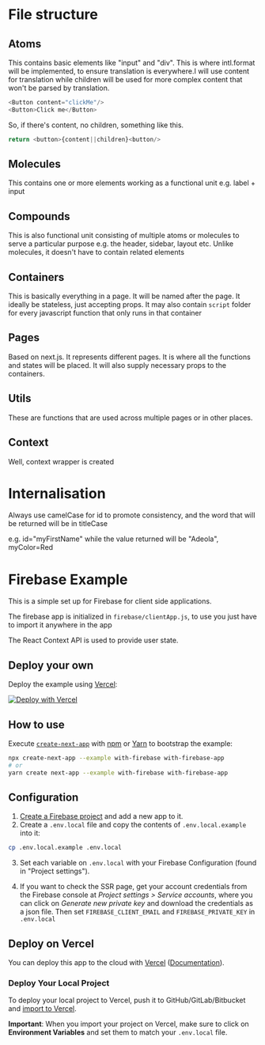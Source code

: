 # File structure

## Atoms

This contains basic elements like "input" and "div". This is where intl.format will be implemented, to ensure translation is everywhere.I will use content for translation while children will be used for more complex content that won't be parsed by translation.

```ts
<Button content="clickMe"/>
<Button>Click me</Button>
```

So, if there's content, no children, something like this.

```ts
return <button>{content||children}<button/>
```

## Molecules

This contains one or more elements working as a functional unit e.g. label + input

## Compounds

This is also functional unit consisting of multiple atoms or molecules to serve a particular purpose e.g. the header, sidebar, layout etc. Unlike molecules, it doesn't have to contain related elements

## Containers

This is basically everything in a page. It will be named after the page. It ideally be stateless, just accepting props.
It may also contain `script` folder for every javascript function that only runs in that container

## Pages

Based on next.js. It represents different pages. It is where all the functions and states will be placed. It will also supply necessary props to the containers.

## Utils

These are functions that are used across multiple pages or in other places.

## Context

Well, context wrapper is created

# Internalisation

Always use camelCase for id to promote consistency, and the word that will be returned will be in titleCase

e.g. id="myFirstName" while the value returned will be "Adeola", myColor=Red

# Firebase Example

This is a simple set up for Firebase for client side applications.

The firebase app is initialized in `firebase/clientApp.js`, to use you just have to import it anywhere in the app

The React Context API is used to provide user state.

## Deploy your own

Deploy the example using [Vercel](https://vercel.com?utm_source=github&utm_medium=readme&utm_campaign=next-example):

[![Deploy with Vercel](https://vercel.com/button)](https://vercel.com/new/git/external?repository-url=https://github.com/vercel/next.js/tree/canary/examples/with-firebase&project-name=with-firebase&repository-name=with-firebase)

## How to use

Execute [`create-next-app`](https://github.com/vercel/next.js/tree/canary/packages/create-next-app) with [npm](https://docs.npmjs.com/cli/init) or [Yarn](https://yarnpkg.com/lang/en/docs/cli/create/) to bootstrap the example:

```bash
npx create-next-app --example with-firebase with-firebase-app
# or
yarn create next-app --example with-firebase with-firebase-app
```

## Configuration

1. [Create a Firebase project](https://console.firebase.google.com/u/0/) and add a new app to it.
2. Create a `.env.local` file and copy the contents of `.env.local.example` into it:

```bash
cp .env.local.example .env.local
```

3. Set each variable on `.env.local` with your Firebase Configuration (found in "Project settings").

4. If you want to check the SSR page, get your account credentials from the Firebase console at _Project settings > Service accounts_, where you can click on _Generate new private key_ and download the credentials as a json file. Then set `FIREBASE_CLIENT_EMAIL` and `FIREBASE_PRIVATE_KEY` in `.env.local`

## Deploy on Vercel

You can deploy this app to the cloud with [Vercel](https://vercel.com?utm_source=github&utm_medium=readme&utm_campaign=next-example) ([Documentation](https://nextjs.org/docs/deployment)).

### Deploy Your Local Project

To deploy your local project to Vercel, push it to GitHub/GitLab/Bitbucket and [import to Vercel](https://vercel.com/new?utm_source=github&utm_medium=readme&utm_campaign=next-example).

**Important**: When you import your project on Vercel, make sure to click on **Environment Variables** and set them to match your `.env.local` file.
